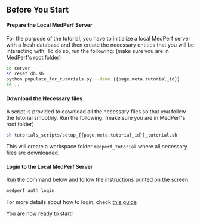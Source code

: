 ## Before You Start

#### Prepare the Local MedPerf Server

For the purpose of the tutorial, you have to initialize a local MedPerf server with a fresh database and then create the necessary entities that you will be interacting with. To do so, run the following: (make sure you are in MedPerf's root folder)

```bash
cd server
sh reset_db.sh
python populate_for_tutorials.py --demo {{page.meta.tutorial_id}}
cd ..
```

#### Download the Necessary files

A script is provided to download all the necessary files so that you follow the tutorial smoothly. Run the following: (make sure you are in MedPerf's root folder)

```bash
sh tutorials_scripts/setup_{{page.meta.tutorial_id}}_tutorial.sh
```

This will create a workspace folder `medperf_tutorial` where all necessary files are downloaded.

#### Login to the Local MedPerf Server

Run the command below and follow the instructions printed on the screen:

```bash
medperf auth login
```

For more details about how to login, check [this guide](../concepts/auth.md#login)

You are now ready to start!
